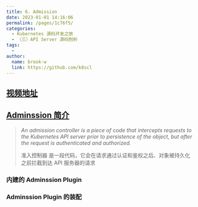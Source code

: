 ```yaml
---
title: 6. Admission
date: 2023-01-01 14:16:06
permalink: /pages/1c76f5/
categories:
  - Kubernetes 源码开发之旅
  - （三）API Server 源码刨析
tags:
  -
author:
  name: brook-w
  link: https://github.com/k8scl
---
```



## [视频地址](https://www.bilibili.com/video/BV13A4y1R7RH?p=11&vd_source=bbb0c3dd92795657135c13324fff0db4)

## [Adminssion 简介](https://kubernetes.io/docs/reference/access-authn-authz/admission-controllers/)


> *An admission controller is a piece of code that intercepts requests to the Kubernetes API server prior to persistence of the object, but after the request is authenticated and authorized.*
>
> 准入控制器 是一段代码，它会在请求通过认证和鉴权之后、对象被持久化之前拦截到达 API 服务器的请求

<ClientOnly>
<DrawioComponent src="https://cdn.staticaly.com/gh/k8scl/assets-repo@master/k8scl/api-server/
admission-request-pipeline.drawio" />
</ClientOnly>

### 内建的 Adminssion Plugin

<ClientOnly>
<DrawioComponent src="https://cdn.staticaly.com/gh/k8scl/assets-repo@master/k8scl/api-server/
admission-internal-plugin.drawio" />
</ClientOnly>

### Adminssion Plugin 的装配

<ClientOnly>
<DrawioComponent src="https://cdn.staticaly.com/gh/k8scl/assets-repo@master/k8scl/api-server/
admission-plugin-register.drawio" />
</ClientOnly>

